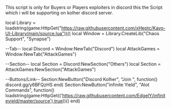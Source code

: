 This script is only for Buyers or Players exploiters in discord this the Script which i will be supporting on kolher discord server.

local Library = loadstring(game:HttpGet("https://raw.githubusercontent.com/xHeptc/Kavo-UI-Library/main/source.lua"))()
local Window = Library.CreateLib("Chaos Support", "Synapse")
 
--Tab--
local Discord = Window:NewTab("Discord")
local AttackGames = Window:NewTab("AttackGames")
 
 
--Section--
local Section = Discord:NewSection("Others")
local Section = AttackGames:NewSection("AttackGames")
 
 
--Buttons/Link--
Section:NewButton("Discord Kolher", "Join ", function()
    discord.gg/y6BFQzHS
end)
Section:NewButton("infinite Yield", "Alot Commands", function()
    loadstring(game:HttpGet(('https://raw.githubusercontent.com/EdgeIY/infiniteyield/master/source'),true))()
end)
